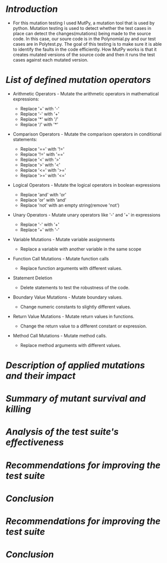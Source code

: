 # ***Introduction***
+ For this mutation testing I used MutPy, a mutation tool that is used by python. Mutation testing is used to detect whether the test cases in place can detect the changes(mutations) being made to the source code. In this case, our soure code is in the Polynomial.py and our test cases are in Polytest.py. The goal of this testing is to make sure it is able to identify the faults in the code efficiently. How MutPy works is that it creates mutated versions of the source code and then it runs the test cases against each mutated version. 
# ***List of defined mutation operators***
+ Arithmetic Operators - Mutate the arithmetic operators in mathematical expressions:
  + Replace '+' with '-'
  + Replace '-' with '+'
  + Replace '*' with '/'
  + Replace '/' with '*'

+ Comparison Operators - Mutate the comparison operators in conditional statements:
  + Replace '==' with '!='
  + Replace '!=' with '=='
  + Replace '<' with '>'
  + Replace '>' with '<'
  + Replace '<=' with '>='
  + Replace '>=' with '<='

+ Logical Operators - Mutate the logical operators in boolean expressions
  + Replace 'and' with 'or'
  + Replace 'or' with 'and'
  + Replace 'not' with an empty string(remove 'not')

+ Unary Operators - Mutate unary operators like '-' and '+' in expressions
  + Replace '-' with '+'
  + Replace '+' with '-'

+ Variable Mutations - Mutate variable assignments
  + Replace a variable with another variable in the same scope

+ Function Call Mutations - Mutate function calls
  + Replace function arguments with different values.

+ Statement Deletion
  + Delete statements to test the robustness of the code.

+ Boundary Value Mutations - Mutate boundary values.
  + Change numeric constants to slightly different values.

+ Return Value Mutations - Mutate return values in functions.
  + Change the return value to a different constant or expression.

+ Method Call Mutations - Mutate method calls.
  + Replace method arguments with different values.

# ***Description of applied mutations and their impact***
# ***Summary of mutant survival and killing***
# ***Analysis of the test suite's effectiveness***
# ***Recommendations for improving the test suite***
# ***Conclusion***
# ***Recommendations for improving the test suite***
# ***Conclusion***

